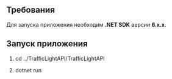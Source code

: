 ## Требования

Для запуска приложения необходим **.NET SDK** версии **6.x.x**.

## Запуск приложения

1. cd ../TrafficLightAPI/TrafficLightAPI

2. dotnet run 
